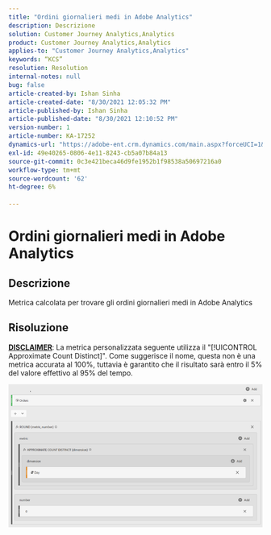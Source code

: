 ```yaml
---
title: "Ordini giornalieri medi in Adobe Analytics"
description: Descrizione
solution: Customer Journey Analytics,Analytics
product: Customer Journey Analytics,Analytics
applies-to: "Customer Journey Analytics,Analytics"
keywords: “KCS”
resolution: Resolution
internal-notes: null
bug: false
article-created-by: Ishan Sinha
article-created-date: "8/30/2021 12:05:32 PM"
article-published-by: Ishan Sinha
article-published-date: "8/30/2021 12:10:52 PM"
version-number: 1
article-number: KA-17252
dynamics-url: "https://adobe-ent.crm.dynamics.com/main.aspx?forceUCI=1&pagetype=entityrecord&etn=knowledgearticle&id=f9396d8d-8a09-ec11-b6e6-00224808d564"
exl-id: 49e40265-0806-4e11-8243-cb5a07b84a13
source-git-commit: 0c3e421beca46d9fe1952b1f98538a50697216a0
workflow-type: tm+mt
source-wordcount: '62'
ht-degree: 6%

---
```


# Ordini giornalieri medi in Adobe Analytics

## Descrizione


Metrica calcolata per trovare gli ordini giornalieri medi in Adobe Analytics




## Risoluzione


<u><b>DISCLAIMER</b></u>: La metrica personalizzata seguente utilizza il &quot;[!UICONTROL Approximate Count Distinct]&quot;. Come suggerisce il nome, questa non è una metrica accurata al 100%, tuttavia è garantito che il risultato sarà entro il 5% del valore effettivo al 95% del tempo.

![](assets/9d67ac27-8b09-ec11-b6e6-00224808d564.png)
